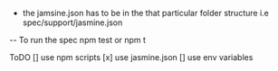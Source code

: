- the jamsine.json has to be in the that particular folder structure 
 i.e spec/support/jasmine.json

-- To run the spec
npm test or npm t

ToDO
[]  use npm scripts 
[x] use jasmine.json 
[] use env variables